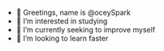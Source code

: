 - 👋 Greetings, name is @oceySpark
- 👀 I’m interested in studying
- 🌱 I’m currently seeking to improve myself
- 💞️ I’m looking to learn faster

<!---
oceySpark/oceySpark is a ✨ special ✨ repository because its `README.md` (this file) appears on your GitHub profile.
You can click the Preview link to take a look at your changes.
--->
